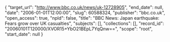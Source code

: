 {
  "target_url": "http://www.bbc.co.uk/news/uk-12728905", 
  "end_date": null, 
  "date": "2006-01-01T12:00:00", 
  "slug": 60588324, 
  "publisher": "bbc.co.uk", 
  "open_access": true, 
  "npld": false, 
  "title": "BBC News: Japan earthquake: Fears grow over UK casualties", 
  "subjects": [], 
  "collections": [], 
  "record_id": "20060101T120000/XVOR15+YbO21BEpL7YqQnw==", 
  "scope": "root", 
  "start_date": null
}

